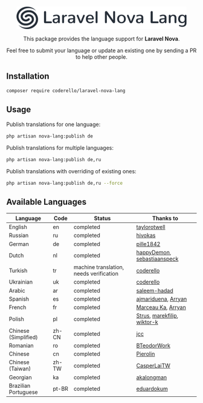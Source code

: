 <p align="center"><img alt="Laraflash" src="logo.png" width="450"></p>

<p align="center">This package provides the language support for <b>Laravel Nova</b>.</p>

<p align="center">Feel free to submit your language or update an existing one by sending a PR to help other people.</p>

## Installation

```bash
composer require coderello/laravel-nova-lang
```

## Usage

Publish translations for one language:
```bash
php artisan nova-lang:publish de
```

Publish translations for multiple languages:
```bash
php artisan nova-lang:publish de,ru
```

Publish translations with overriding of existing ones:
```bash
php artisan nova-lang:publish de,ru --force
```

## Available Languages

| Language | Code | Status | Thanks to |
| --- | --- | --- | --- |
| English | en | completed | [taylorotwell](https://github.com/taylorotwell) |
| Russian | ru | completed | [hivokas](https://github.com/hivokas) |
| German | de | completed | [pille1842](https://github.com/pille1842) |
| Dutch | nl | completed | [happyDemon](https://github.com/happyDemon), [sebastiaanspeck](https://github.com/sebastiaanspeck) |
| Turkish | tr | machine translation, needs verification | [coderello](https://github.com/coderello) |
| Ukrainian | uk | completed | [coderello](https://github.com/coderello) |
| Arabic | ar | completed | [saleem-hadad](https://github.com/saleem-hadad) |
| Spanish | es | completed | [ajmariduena](https://github.com/ajmariduena), [Arryan](https://github.com/Arryan) |
| French | fr | completed | [Marceau Ka](https://github.com/MarceauKa), [Arryan](https://github.com/Arryan) |
| Polish | pl | completed | [Strus](https://github.com/Strus), [marekfilip](https://github.com/marekfilip), [wiktor-k](https://github.com/wiktor-k) |
| Chinese (Simplified) | zh-CN | completed | [jcc](https://github.com/jcc) |
| Romanian | ro | completed | [BTeodorWork](https://github.com/BTeodorWork) |
| Chinese | cn | completed | [Pierolin](https://github.com/Pierolin) |
| Chinese (Taiwan) | zh-TW | completed | [CasperLaiTW](https://github.com/CasperLaiTW) |
| Georgian | ka | completed | [akalongman](https://github.com/akalongman) |
| Brazilian Portuguese | pt-BR | completed | [eduardokum](https://github.com/eduardokum) |
